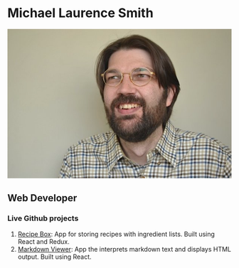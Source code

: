 # Michael Laurence Smith
  ![Image](https://github.com/MichaelLSmith/MichaelLSmith.github.io/blob/master/MichaelBeard.png)
## Web Developer



### Live Github projects

1. [Recipe Box](https://michaellsmith.github.io/recipeBox/): App for storing recipes with ingredient lists. Built using React and Redux.
2. [Markdown Viewer](): App the interprets markdown text and displays HTML output. Built using React.

